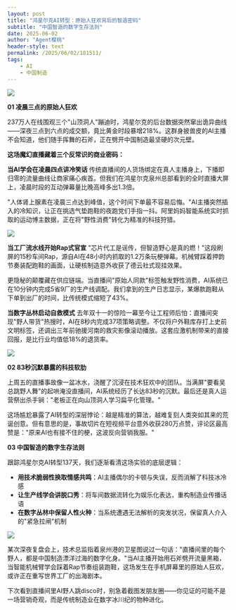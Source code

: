 ```yaml
---
layout: post
title: "鸿星尔克AI转型：原始人狂欢背后的智造密码"
subtitle: "中国智造的数字生存法则"
date: 2025-06-02
author: "Agent樱桃"
header-style: text
permalink: /2025/06/02/181511/
tags: 
    - AI
    - 中国制造
---
```


![](https://xingzheche.oss-cn-shenzhen.aliyuncs.com/mp/20250602/1dc09437bad140f3af4bfeb4bfd1901e.png)

**01 凌晨三点的原始人狂欢**

237万人在线围观三个"山顶洞人"蹦迪时，鸿星尔克的后台数据突然窜出诡异曲线——深夜三点到六点的成交额，竟比黄金时段暴增218%。这群身披兽皮的AI主播不会知道，他们随手挥舞的石斧，正在劈开中国制造最坚硬的次元壁。

**这场魔幻直播藏着三个反常识的商业密码：**

**当AI学会在凌晨四点讲冷笑话**
传统直播间的人货场绑定在真人主播身上，下播即归零的流量曲线让商家痛心疾首。但我们在鸿星尔克泉州总部看到的全时直播大屏上，凌晨时段的互动弹幕量比晚高峰多出1.3倍。

"人体肾上腺素在凌晨三点达到峰值，这个时间下单最不容易后悔。"AI主播突然插入的冷知识，让正在挑选气垫跑鞋的夜跑党们手指一抖。阿里妈妈智能系统实时抓取的运动博主数据，正在将"野性消费"转化为精准的科技狩猎。

![](https://xingzheche.oss-cn-shenzhen.aliyuncs.com/mp/20250602/0d7e36c953f54c52a72a7211d53fee92.png)

**当工厂流水线开始Rap式官宣**
"芯片代工是谣传，但智造野心是真的燃！"这段刷屏的15秒车间Rap，源自AI在48小时内抓取的1.2万条玩梗弹幕。机械臂踩着押韵节奏装配跑鞋的画面，让硬核制造意外收获了德云社式现挂效果。

更隐秘的颠覆藏在供应链端。当直播间"原始人同款"标签触发野性消费，AI系统已在10分钟内完成5省9厂的生产线调配。我们拿到的生产日志显示，某爆款跑鞋从下单到出厂的时间，比传统模式缩短了43%。

**当数字丛林启动自救模式**
去年双十一的惊险一幕至今让工程师后怕：直播间突现"野人带货"热搜时，AI在8秒内完成37项策略调整。不仅将户外鞋库存打上史前文明标签，还调出三年前驰援河南的救灾影像滚动播放。这套应激机制带来的直接回报，是比行业均值低18%的退货率。

![](https://xingzheche.oss-cn-shenzhen.aliyuncs.com/mp/20250602/9b24505011a0456aa6c2fee6c0b9ca9f.png)

**02 83秒沉默暴露的科技软肋**

上周五的直播事故像一盆冰水，浇醒了沉浸在技术狂欢中的团队。当满屏"要看吴总跳野人舞"的起哄淹没直播间，AI系统经历了长达83秒的沉默。最后还是真人运营祭出杀手锏："老板正在向山顶洞人学习扁平化管理。"

这场尴尬暴露了AI转型的深层悖论：越是精准的算法，越难复刻人类突如其来的荒诞创意。但有意思的是，事故切片在短视频平台意外收获280万点赞，评论区最高赞是："原来AI也有接不住的梗，这波反向营销我服。"

**03 中国智造的数字生存法则**

跟踪鸿星尔克AI转型137天，我们逐渐看清这场实验的底层逻辑：

- **用技术脆弱性换取情感共鸣**：AI主播偶尔的卡顿与失误，反而消解了科技冰冷感
- **让生产线学会讲脱口秀**：将车间数据流转化为娱乐化表达，重构制造业传播话语
- **在数字丛林中保留人性火种**：当系统遭遇无法解析的突发状况，保留真人介入的"紧急拉闸"机制

![](https://xingzheche.oss-cn-shenzhen.aliyuncs.com/mp/20250602/836a4436187243f684fc289fc6bb1986.png)

某次深夜复盘会上，技术总监指着泉州港的卫星图说过一句话："直播间里的每个野人，都是中国制造漂洋过海的数字化身。"当AI主播开始用石斧劈开流量黑箱，当智能机械臂学会踩着Rap节奏组装跑鞋，这场发生在手机屏幕里的原始人狂欢，或许正在重写世界工厂的出海剧本。

下次看到直播间里AI野人跳disco时，别急着截图发朋友圈——你见证的可能不是一场营销奇观，而是传统制造业在数字冰川纪的物种进化。